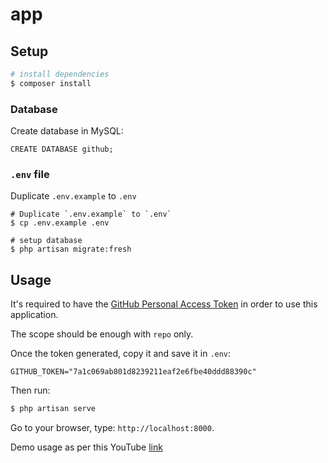 # app

## Setup

```bash
# install dependencies
$ composer install
```

### Database

Create database in MySQL:

```
CREATE DATABASE github;
```

### `.env` file

Duplicate `.env.example` to `.env`

```
# Duplicate `.env.example` to `.env`
$ cp .env.example .env

# setup database
$ php artisan migrate:fresh
```

## Usage

It's required to have the [GitHub Personal Access Token](https://docs.github.com/en/github/authenticating-to-github/creating-a-personal-access-token) in order to use this application.

The scope should be enough with `repo` only.

Once the token generated, copy it and save it in `.env`:

```
GITHUB_TOKEN="7a1c069ab801d8239211eaf2e6fbe40ddd88390c"
```

Then run:

```bash
$ php artisan serve
```

Go to your browser, type: `http://localhost:8000`. 

Demo usage as per this YouTube [link](https://youtu.be/3_mpgbwAJWM)
